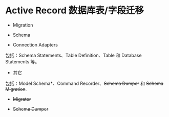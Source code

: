 # Active Record 数据库表/字段迁移

* Migration

* Schema

* Connection Adapters

包括：Schema Statements、Table Definition、Table 和 Database Statements 等。

* 其它

包括：Model Schema\*、Command Recorder、~~Schema Dumper~~ 和 ~~Schema Migration~~.

* ~~Migrator~~

* ~~Schema Dumper~~



